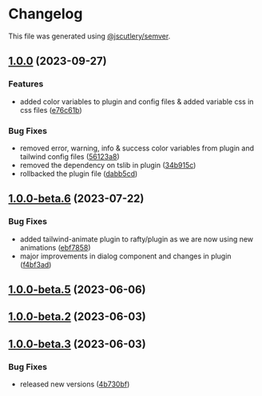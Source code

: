 # Changelog

This file was generated using [@jscutlery/semver](https://github.com/jscutlery/semver).

## [1.0.0](https://github.com/rhinobase/design-system/compare/plugin-1.0.0-beta.6...plugin-1.0.0) (2023-09-27)

### Features

- added color variables to plugin and config files & added variable css in css files ([e76c61b](https://github.com/rhinobase/design-system/commit/e76c61b1303bcced6d606ab48004046a23bb20b6))

### Bug Fixes

- removed error, warning, info & success color variables from plugin and tailwind config files ([56123a8](https://github.com/rhinobase/design-system/commit/56123a8ecc7ff35b494696aea1774a9078a2af50))
- removed the dependency on tslib in plugin ([34b915c](https://github.com/rhinobase/design-system/commit/34b915ce32af693a6626b1c4e647cce10e106af4))
- rollbacked the plugin file ([dabb5cd](https://github.com/rhinobase/design-system/commit/dabb5cd9df48d4a7557d2d70237d665b2d8224cc))

## [1.0.0-beta.6](https://github.com/rhinobase/design-system/compare/plugin-1.0.0-beta.5...plugin-1.0.0-beta.6) (2023-07-22)

### Bug Fixes

- added tailwind-animate plugin to rafty/plugin as we are now using new animations ([ebf7858](https://github.com/rhinobase/design-system/commit/ebf785823dd4d36a1628c9ebb058fe55df0cabec))
- major improvements in dialog component and changes in plugin ([f4bf3ad](https://github.com/rhinobase/design-system/commit/f4bf3ad8b012170c911112e4840e7906a05a7b86))

## [1.0.0-beta.5](https://github.com/rhinobase/design-system/compare/plugin-1.0.0-beta.4...plugin-1.0.0-beta.5) (2023-06-06)

## [1.0.0-beta.2](https://github.com/rhinobase/design-system/compare/plugin-1.0.0-beta-3...plugin-1.0.0-beta.2) (2023-06-03)

## [1.0.0-beta.3](https://github.com/rhinobase/design-system/compare/plugin-1.0.0-beta.0...plugin-1.0.0-beta.1) (2023-06-03)

### Bug Fixes

- released new versions ([4b730bf](https://github.com/rhinobase/design-system/commit/4b730bf27c8cb124237c19da6f952e7bc4a7976d))
